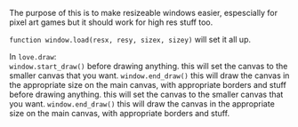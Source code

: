 The purpose of this is to make resizeable windows easier, espescially for pixel art games but it should work for high res stuff too.


`function window.load(resx, resy, sizex, sizey)` will set it all up.



In `love.draw`:  
`window.start_draw()`
before drawing anything. this will set the canvas to the smaller canvas that you want.
`window.end_draw()`
this will draw the canvas in the appropriate size on the main canvas, with appropriate borders and stuff
before drawing anything. this will set the canvas to the smaller canvas that you want.
`window.end_draw()` 
this will draw the canvas in the appropriate size on the main canvas, with appropriate borders and stuff.

